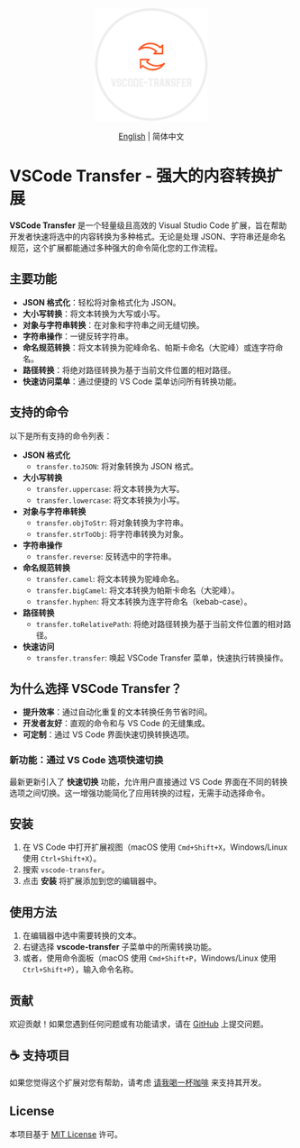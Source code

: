 <p align="center">
<img height="200" src="./assets/kv.png" alt="vscode transfer">
</p>
<p align="center"> <a href="./README.md">English</a> | 简体中文</p>

# VSCode Transfer - 强大的内容转换扩展

**VSCode Transfer** 是一个轻量级且高效的 Visual Studio Code 扩展，旨在帮助开发者快速将选中的内容转换为多种格式。无论是处理 JSON、字符串还是命名规范，这个扩展都能通过多种强大的命令简化您的工作流程。

## 主要功能

- **JSON 格式化**：轻松将对象格式化为 JSON。
- **大小写转换**：将文本转换为大写或小写。
- **对象与字符串转换**：在对象和字符串之间无缝切换。
- **字符串操作**：一键反转字符串。
- **命名规范转换**：将文本转换为驼峰命名、帕斯卡命名（大驼峰）或连字符命名。
- **路径转换**：将绝对路径转换为基于当前文件位置的相对路径。
- **快速访问菜单**：通过便捷的 VS Code 菜单访问所有转换功能。

## 支持的命令

以下是所有支持的命令列表：

- **JSON 格式化**
  - `transfer.toJSON`: 将对象转换为 JSON 格式。
- **大小写转换**
  - `transfer.uppercase`: 将文本转换为大写。
  - `transfer.lowercase`: 将文本转换为小写。
- **对象与字符串转换**
  - `transfer.objToStr`: 将对象转换为字符串。
  - `transfer.strToObj`: 将字符串转换为对象。
- **字符串操作**
  - `transfer.reverse`: 反转选中的字符串。
- **命名规范转换**
  - `transfer.camel`: 将文本转换为驼峰命名。
  - `transfer.bigCamel`: 将文本转换为帕斯卡命名（大驼峰）。
  - `transfer.hyphen`: 将文本转换为连字符命名（kebab-case）。
- **路径转换**
  - `transfer.toRelativePath`: 将绝对路径转换为基于当前文件位置的相对路径。
- **快速访问**
  - `transfer.transfer`: 唤起 VSCode Transfer 菜单，快速执行转换操作。

## 为什么选择 VSCode Transfer？

- **提升效率**：通过自动化重复的文本转换任务节省时间。
- **开发者友好**：直观的命令和与 VS Code 的无缝集成。
- **可定制**：通过 VS Code 界面快速切换转换选项。

### 新功能：通过 VS Code 选项快速切换

最新更新引入了 **快速切换** 功能，允许用户直接通过 VS Code 界面在不同的转换选项之间切换。这一增强功能简化了应用转换的过程，无需手动选择命令。

## 安装

1. 在 VS Code 中打开扩展视图（macOS 使用 `Cmd+Shift+X`，Windows/Linux 使用 `Ctrl+Shift+X`）。
2. 搜索 `vscode-transfer`。
3. 点击 **安装** 将扩展添加到您的编辑器中。

## 使用方法

1. 在编辑器中选中需要转换的文本。
2. 右键选择 **vscode-transfer** 子菜单中的所需转换功能。
3. 或者，使用命令面板（macOS 使用 `Cmd+Shift+P`，Windows/Linux 使用 `Ctrl+Shift+P`），输入命令名称。

## 贡献

欢迎贡献！如果您遇到任何问题或有功能请求，请在 [GitHub](https://github.com/Simon-He95/vscode-transfer/issues) 上提交问题。

## :coffee: 支持项目

如果您觉得这个扩展对您有帮助，请考虑 [请我喝一杯咖啡](https://github.com/Simon-He95/sponsor) 来支持其开发。

## License

本项目基于 [MIT License](./license) 许可。
